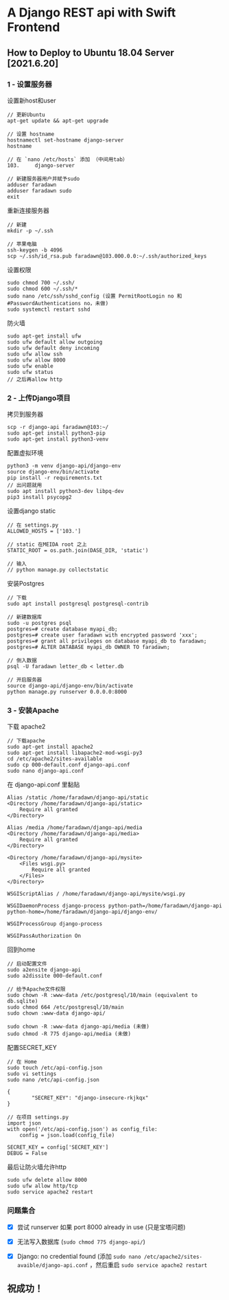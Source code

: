 # A Django REST api with Swift Frontend

## How to Deploy to Ubuntu 18.04 Server [2021.6.20]

### 1 - 设置服务器  
设置新host和user
```
// 更新Ubuntu
apt-get update && apt-get upgrade 

// 设置 hostname
hostnamectl set-hostname django-server
hostname 

// 在 `nano /etc/hosts` 添加 （中间用tab）
103.     django-server 

// 新建服务器用户并赋予sudo
adduser faradawn
adduser faradawn sudo
exit
```

重新连接服务器
```
// 新建
mkdir -p ~/.ssh 

// 苹果电脑
ssh-keygen -b 4096
scp ~/.ssh/id_rsa.pub faradawn@103.000.0.0:~/.ssh/authorized_keys
```

设置权限
```
sudo chmod 700 ~/.ssh/
sudo chmod 600 ~/.ssh/*
sudo nano /etc/ssh/sshd_config (设置 PermitRootLogin no 和 #PasswordAuthentications no，未做)
sudo systemctl restart sshd
```

防火墙
```
sudo apt-get install ufw
sudo ufw default allow outgoing
sudo ufw default deny incoming
sudo ufw allow ssh
sudo ufw allow 8000
sudo ufw enable
sudo ufw status
// 之后再allow http
```  


### 2 - 上传Django项目
拷贝到服务器
```
scp -r django-api faradawn@103:~/
sudo apt-get install python3-pip
sudo apt-get install python3-venv
```

配置虚拟环境
```
python3 -m venv django-api/django-env
source django-env/bin/activate
pip install -r requirements.txt
// 出问题就用
sudo apt install python3-dev libpq-dev
pip3 install psycopg2
```

设置django static
```
// 在 settings.py
ALLOWED_HOSTS = ['103.']

// static 在MEIDA root 之上
STATIC_ROOT = os.path.join(DASE_DIR, 'static')

// 输入
// python manage.py collectstatic
```

安装Postgres
```
// 下载
sudo apt install postgresql postgresql-contrib

// 新建数据库
sudo -u postgres psql
postgres=# create database myapi_db;
postgres=# create user faradawn with encrypted password 'xxx';
postgres=# grant all privileges on database myapi_db to faradawn;
postgres=# ALTER DATABASE myapi_db OWNER TO faradawn;

// 倒入数据
psql -U faradawn letter_db < letter.db

// 开启服务器
source django-api/django-env/bin/activate
python manage.py runserver 0.0.0.0:8000
```  



### 3 - 安装Apache
下载 apache2
```
// 下载apache
sudo apt-get install apache2
sudo apt-get install libapache2-mod-wsgi-py3
cd /etc/apache2/sites-available
sudo cp 000-default.conf django-api.conf
sudo nano django-api.conf
```

在 django-api.conf 里黏贴
```
Alias /static /home/faradawn/django-api/static
<Directory /home/faradawn/django-api/static>
    Require all granted
</Directory>

Alias /media /home/faradawn/django-api/media
<Directory /home/faradawn/django-api/media>
    Require all granted
</Directory>

<Directory /home/faradawn/django-api/mysite>
    <Files wsgi.py>
        Require all granted
    </Files>
</Directory>

WSGIScriptAlias / /home/faradawn/django-api/mysite/wsgi.py

WSGIDaemonProcess django-process python-path=/home/faradawn/django-api python-home=/home/faradawn/django-api/django-env/

WSGIProcessGroup django-process

WSGIPassAuthorization On
```

回到home
```
// 启动配置文件
sudo a2ensite django-api 
sudo a2dissite 000-default.conf

// 给予Apache文件权限
sudo chown -R :www-data /etc/postgresql/10/main (equivalent to db.sqlite)
sudo chmod 664 /etc/postgresql/10/main
sudo chown :www-data django-api/

sudo chown -R :www-data django-api/media (未做)
sudo chmod -R 775 django-api/media (未做)
```

配置SECRET_KEY
```
// 在 Home
sudo touch /etc/api-config.json
sudo vi settings
sudo nano /etc/api-config.json

{
        "SECRET_KEY": "django-insecure-rkjkqx"
}

// 在项目 settings.py
import json
with open('/etc/api-config.json') as config_file:
    config = json.load(config_file)

SECRET_KEY = config['SECRET_KEY']
DEBUG = False
```

最后让防火墙允许http
```
sudo ufw delete allow 8000
sudo ufw allow http/tcp
sudo service apache2 restart
```

### 问题集合
- [x] 尝试 runserver 如果 port 8000 already in use (只是宝塔问题)
- [x] 无法写入数据库 (`sudo chmod 775 django-api/`)
- [x] Django: no credential found (添加 `sudo nano /etc/apache2/sites-avaible/django-api.conf` ，然后重启 `sudo service apache2 restart` 



## 祝成功！
